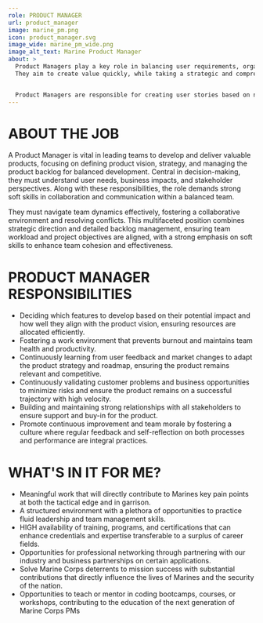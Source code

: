 ```yaml
---
role: PRODUCT MANAGER
url: product_manager
image: marine_pm.png
icon: product_manager.svg
image_wide: marine_pm_wide.png
image_alt_text: Marine Product Manager
about: >
  Product Managers play a key role in balancing user requirements, organizational goals, and technical feasibility.
  They aim to create value quickly, while taking a strategic and comprehensive approach. In our collaborative environment, Developers, Designers, Product Managers, and Platform Engineers work together as a cohesive, flat team structure to create software solutions that meet the needs of FMF Marines.


  Product Managers are responsible for creating user stories based on new features identified by Designers through user interviews, managing the product backlog, and ensuring that Developers' output aligns with the initial product vision.  Their role is crucial in maintaining the team’s momentum and mitigating risks through hypothesis-driven development strategies.
---
```


# ABOUT THE JOB

A Product Manager is vital in leading teams to develop and deliver valuable products, focusing on defining product vision, strategy, and managing the product backlog for balanced development. Central in decision-making, they must understand user needs, business impacts, and stakeholder perspectives. Along with these responsibilities, the role demands strong soft skills in collaboration and communication within a balanced team.

They must navigate team dynamics effectively, fostering a collaborative environment and resolving conflicts. This multifaceted position combines strategic direction and detailed backlog management, ensuring team workload and project objectives are aligned, with a strong emphasis on soft skills to enhance team cohesion and effectiveness.

# PRODUCT MANAGER RESPONSIBILITIES

- Deciding which features to develop based on their potential impact and how well they align with the product vision, ensuring resources are allocated efficiently.
- Fostering a work environment that prevents burnout and maintains team health and productivity.
- Continuously learning from user feedback and market changes to adapt the product strategy and roadmap, ensuring the product remains relevant and competitive.
- Continuously validating customer problems and business opportunities to minimize risks and ensure the product remains on a successful trajectory with high velocity.
- Building and maintaining strong relationships with all stakeholders to ensure support and buy-in for the product.
- Promote continuous improvement and team morale by fostering a culture where regular feedback and self-reflection on both processes and performance are integral practices.

# WHAT'S IN IT FOR ME?

- Meaningful work that will directly contribute to Marines key pain points at both the tactical edge and in garrison.
- A structured environment with a plethora of opportunities to practice fluid leadership and team management skills.
- HIGH availability of training, programs, and certifications that can enhance credentials and expertise transferable to a surplus of career fields.
- Opportunities for professional networking through partnering with our industry and business partnerships on certain applications.
- Solve Marine Corps deterrents to mission success with substantial contributions that directly influence the lives of Marines and the security of the nation.
- Opportunities to teach or mentor in coding bootcamps, courses, or workshops, contributing to the education of the next generation of Marine Corps PMs
